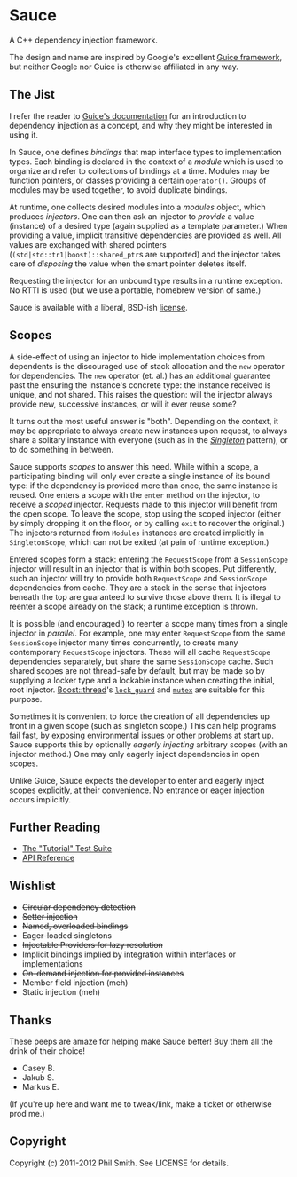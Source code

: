 # Sauce #

A C++ dependency injection framework.

The design and name are inspired by Google's excellent [Guice framework](http://code.google.com/p/google-guice/), but neither Google nor Guice is otherwise affiliated in any way.

## The Jist ##

I refer the reader to [Guice's documentation](http://code.google.com/docreader/#p=google-guice&s=google-guice&t=Motivation) for an introduction to dependency injection as a concept, and why they might be interested in using it.

In Sauce, one defines _bindings_ that map interface types to implementation types.  Each binding is declared in the context of a _module_ which is used to organize and refer to collections of bindings at a time.  Modules may be function pointers, or classes providing a certain `operator()`.  Groups of modules may be used together, to avoid duplicate bindings.

At runtime, one collects desired modules into a _modules_ object, which produces _injectors_.  One can then ask an injector to _provide_ a value (instance) of a desired type (again supplied as a template parameter.)  When providing a value, implicit transitive dependencies are provided as well.  All values are exchanged with shared pointers (`(std|std::tr1|boost)::shared_ptr`s are supported) and the injector takes care of _disposing_ the value when the smart pointer deletes itself.

Requesting the injector for an unbound type results in a runtime exception.  No RTTI is used (but we use a portable, homebrew version of same.)

Sauce is available with a liberal, BSD-ish [license](https://github.com/phs/sauce/blob/master/LICENSE).

## Scopes ##

A side-effect of using an injector to hide implementation choices from dependents is the discouraged use of stack allocation and the `new` operator for dependencies.  The `new` operator (et. al.) has an additional guarantee past the ensuring the instance's concrete type: the instance received is unique, and not shared.  This raises the question: will the injector always provide new, successive instances, or will it ever reuse some?

It turns out the most useful answer is "both".  Depending on the context, it may be appropriate to always create new instances upon request, to always share a solitary instance with everyone (such as in the [_Singleton_](http://en.wikipedia.org/wiki/Singleton_pattern) pattern), or to do something in between.

Sauce supports _scopes_ to answer this need.  While within a scope, a participating binding will only ever create a single instance of its bound type: if the dependency is provided more than once, the same instance is reused.  One enters a scope with the `enter` method on the injector, to receive a _scoped_ injector.  Requests made to this injector will benefit from the open scope.  To leave the scope, stop using the scoped injector (either by simply dropping it on the floor, or by calling `exit` to recover the original.)  The injectors returned from `Modules` instances are created implicitly in `SingletonScope`, which can not be exited (at pain of runtime exception.)

Entered scopes form a stack: entering the `RequestScope` from a `SessionScope` injector will result in an injector that is within both scopes.  Put differently, such an injector will try to provide both `RequestScope` and `SessionScope` dependencies from cache.  They are a stack in the sense that injectors beneath the top are guaranteed to survive those above them.  It is illegal to reenter a scope already on the stack; a runtime exception is thrown.

It is possible (and encouraged!) to reenter a scope many times from a single injector in _parallel_.  For example, one may enter `RequestScope` from the same `SessionScope` injector many times concurrently, to create many contemporary `RequestScope` injectors.  These will all cache `RequestScope` dependencies separately, but share the same `SessionScope` cache.  Such shared scopes are not thread-safe by default, but may be made so by supplying a locker type and a lockable instance when creating the initial, root injector.  [Boost::thread](http://www.boost.org/doc/libs/1_47_0/doc/html/thread.html)'s [`lock_guard`](http://www.boost.org/doc/libs/1_47_0/doc/html/thread/synchronization.html#thread.synchronization.locks.lock_guard) and [`mutex`](http://www.boost.org/doc/libs/1_47_0/doc/html/thread/synchronization.html#thread.synchronization.mutex_types.mutex) are suitable for this purpose.

Sometimes it is convenient to force the creation of all dependencies up front in a given scope (such as singleton scope.)  This can help programs fail fast, by exposing environmental issues or other problems at start up.  Sauce supports this by optionally _eagerly injecting_ arbitrary scopes (with an injector method.)  One may only eagerly inject dependencies in open scopes.

Unlike Guice, Sauce expects the developer to enter and eagerly inject scopes explicitly, at their convenience.  No entrance or eager injection occurs implicitly.

## Further Reading ##

* [The "Tutorial" Test Suite](https://github.com/phs/sauce/blob/master/test/tutorial_test.cc)
* [API Reference](http://phs.github.com/sauce/doxygen-doc/html/)

## Wishlist ##

* ~~Circular dependency detection~~
* ~~Setter injection~~
* ~~Named, overloaded bindings~~
* ~~Eager-loaded singletons~~
* ~~Injectable Providers for lazy resolution~~
* Implicit bindings implied by integration within interfaces or implementations
* ~~On-demand injection for provided instances~~
* Member field injection (meh)
* Static injection (meh)

## Thanks ##

These peeps are amaze for helping make Sauce better!  Buy them all the drink of their choice!

* Casey B.
* Jakub S.
* Markus E.

(If you're up here and want me to tweak/link, make a ticket or otherwise prod me.)

## Copyright ##

Copyright (c) 2011-2012 Phil Smith. See LICENSE for details.
